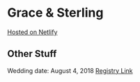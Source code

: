 # Grace & Sterling

[Hosted on Netlify](https://app.netlify.com/)

## Other Stuff
Wedding date: August 4, 2018
[Registry Link](https://www.amazon.com/wedding/grace-pedley-sterling-hall-chicago-august-2018/registry/2A5K83MSK5SK8)